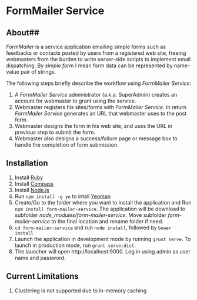 FormMailer Service
=================
## About## 
*FormMailer* is a service application emailing simple forms such as feedbacks or contacts posted by users from a registered web site, freeing webmasters from the burden to write server-side scripts to implement email dispatching. By *simple form* I mean form data can be represented by name-value pair of strings. 

The following steps briefly describe the workflow using *FormMailer Service*:
1. A *FormMailer Service* administrator (a.k.a. SuperAdmin) creates an account for webmaster to grant using the service.
2. Webmaster registers his sites/forms with *FormMailer Service*. In return *FormMailer Service* generates an URL that webmaster uses to the post form.
3. Webmaster designs the form in his web site, and uses the URL in previous step to submit the form.
4. Webmaster also designs a success/failure page or message box to handle the completion of form submission.

## Installation
1. Install [Ruby](http://www.ruby-lang.org/en/downloads/)
2. Install [Compass](http://compass-style.org/install/)
3. Install [Node.js](http://nodejs.org/)
4. Run `npm install -g yo` to intall [Yeoman](http://yeoman.io/)
5. Create/Go to the folder where you want to install the application and  Run `npm install form-mailer-service`. The application will be download to subfolder *node_modules/form-mailer-service*. Move subfolder *form-mailer-service* to the final location and rename folder if need. 
6. `cd form-mailer-service` and run `node install`, followed by `bower install`
7. Launch the application in development mode by running `grunt serve`. To launch in production mode, run `grunt serve:dist`.
7. The launcher will open http://localhost:9000. Log in using admin as user name and password.

## Current Limitations
1. Clustering is not supported due to in-memory caching